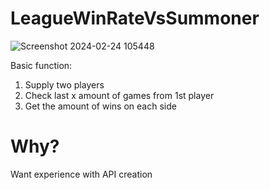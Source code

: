 # LeagueWinRateVsSummoner
![Screenshot 2024-02-24 105448](https://github.com/maxuible/LeagueWinRateVsSummoner/assets/104797894/73f1b78f-aaab-44b8-acc0-51f5ec195eee)


Basic function:
1. Supply two players
2. Check last x amount of games from 1st player
3. Get the amount of wins on each side

# Why?
Want experience with API creation

